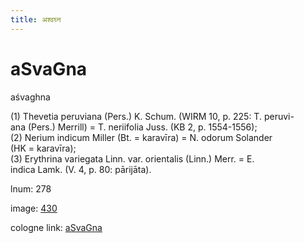 ```yaml
---
title: अश्वघ्न
---
```


# aSvaGna

aśvaghna  <div n="P" />(1) Thevetia peruviana (Pers.) K. Schum. (WIRM 10, p. 225: T. peruvi- <div n="lb" />ana (Pers.) Merrill) = T. neriifolia Juss. (KB 2, p. 1554-1556); <div n="P" />(2) Nerium indicum Miller (Bt. = karavīra) = N. odorum Solander <div n="lb" />(HK = karavīra); <div n="P" />(3) Erythrina variegata Linn. var. orientalis (Linn.) Merr. = E. <div n="lb" />indica Lamk. (V. 4, p. 80: pārijāta).

lnum: 278

image: [430](https://www.sanskrit-lexicon.uni-koeln.de/scans/csl-apidev/servepdf.php?dict=snp&page=430)

cologne link: [aSvaGna](https://sanskrit-lexicon.uni-koeln.de/scans/csl-apidev/getword.php?dict=snp&key=aSvaGna)

